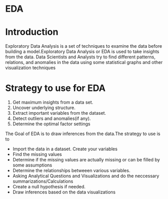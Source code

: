 # EDA

# Introduction
Exploratory Data Analysis is a set of techniques to examine the data before building a model.Exploratory Data Analysis or EDA is used to take insights from the data. Data Scientists and Analysts try to find different patterns, relations, and anomalies in the data using some statistical graphs and other visualization techniques
# Strategy to use for EDA
1. Get maximum insights from a data set.
2. Uncover underlying structure.
3. Extract important variables from the dataset.
4. Detect outliers and anomalies(if any).
5. Determine the optimal factor settings

The Goal of EDA is to draw inferences from the data.The strategy to use is to 
- Import the data in a dataset. Create your variables
- Find the missing values
- Determine if the missing values are actually missing or can be filled by some assumptions
- Determine the relationships betweeen various variables.
- Asking Analytical Questions and Visualizations  and do the neccessary summarizations/Calculations
- Create a null hypothesis if needed.
- Draw inferences based on the data visualizations


